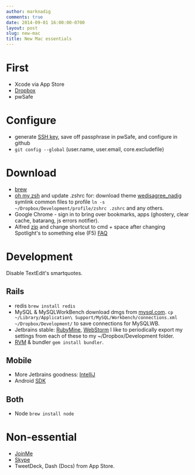 ```yaml
---
author: marknadig
comments: true
date: 2014-09-01 16:00:00-0700
layout: post
slug: new-mac
title: New Mac essentials
---
```


# First
- Xcode via App Store
- [Dropbox](http://www.dropbox.com)
- pwSafe

# Configure
- generate [SSH key](https://help.github.com/articles/generating-ssh-keys), save off passphrase in pwSafe, and configure in github
- `git config --global` (user.name, user.email, core.excludefile)

# Download
- [brew](http://brew.sh)
- [oh my zsh](https://github.com/robbyrussell/oh-my-zsh) and update .zshrc for:
  download theme [wedisagree_nadig](https://github.com/marknadig/oh-my-zsh-themes)
  symlink common files to profile `ln -s ~/Dropbox/Development/profile/zshrc .zshrc` and any others.
- Google Chrome - sign in to bring over bookmarks, apps (ghostery, clear cache, batarang, js errors notifier).
- Alfred [zip](http://www.alfredapp.com/) and change shortcut to cmd + space after changing Spotlight's to something else (F5) [FAQ](http://support.alfredapp.com/kb:cmd-space)

# Development

Disable TextEdit's smartquotes.

## Rails
- redis `brew install redis`
- MySQL & MySQLWorkBench download dmgs from [mysql.com](http://mysql.com).
  `cp ~/Library/Application\ Support/MySQL/Workbench/connections.xml ~/Dropbox/Development/` to save connections for MySQLWB.
- Jetbrains stable: [RubyMine](http://www.jetbrains.com/ruby/), [WebStorm](http://www.jetbrains.com/webstorm/)
  I like to periodically export my settings from each of these to my ~/Dropbox/Development folder.
- [RVM](http://get.rvm.io) & bundler `gem install bundler`.

## Mobile
- More Jetbrains goodness: [IntelliJ](http://www.jetbrains.com/idea/)
- Android [SDK](http://developer.android.com/sdk)

## Both
- Node `brew install node`

# Non-essential
- [JoinMe](http://www.join.me)
- [Skype](http://www.skype.com)
- TweetDeck, Dash (Docs) from App Store.

